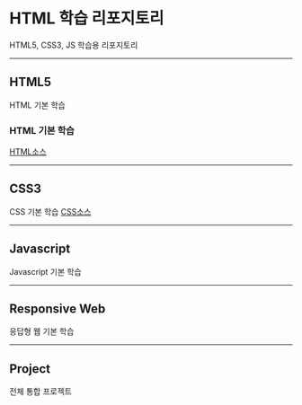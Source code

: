 # HTML 학습 리포지토리

HTML5, CSS3, JS 학습용 리포지토리

--------------------------------

## HTML5
HTML 기본 학습

### HTML 기본 학습
[HTML소스](https://github.com/sumin2123/StudyHtml/tree/main/01_HTML)

---------------------------------

## CSS3
CSS 기본 학습 [CSS소스](https://github.com/sumin2123/StudyHtml/tree/main/02_CSS)

----------------------------------

## Javascript
Javascript 기본 학습

----------------------------------

## Responsive Web
응답형 웹 기본 학습

----------------------------------
## Project
전체 통합 프로젝트
